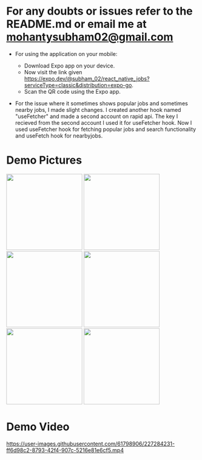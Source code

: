 # For any doubts or issues refer to the README.md or email me at mohantysubham02@gmail.com
- For using the application on your mobile:
   - Download Expo app on your device.
   - Now visit the link given https://expo.dev/@subham_02/react_native_jobs?serviceType=classic&distribution=expo-go.
   - Scan the QR code using the Expo app.
  
- For the issue where it sometimes shows popular jobs and sometimes nearby jobs, I made slight changes.
I created another hook named "useFetcher" and made a second account on rapid api. The key I recieved from the second account
I used it for useFetcher hook. Now I used useFetcher hook for fetching popular jobs and search functionality and useFetch hook for nearbyjobs.

# Demo Pictures

<p float="left">
<img src="https://github.com/Jatan88/JobSpot/blob/main/demopics/pic4.jpeg" width=200>
<img src="https://github.com/Jatan88/JobSpot/blob/main/demopics/pic3.jpeg" width=200>
<img src="https://github.com/Jatan88/JobSpot/blob/main/demopics/pic2.jpeg" width=200>
<img src="https://github.com/Jatan88/JobSpot/blob/main/demopics/pic1.jpeg" width=200>
<img src="https://github.com/Jatan88/JobSpot/blob/main/demopics/pic6.jpeg" width=200>
<img src="https://github.com/Jatan88/JobSpot/blob/main/demopics/pic5.jpeg" width=200>
</p>

# Demo Video


https://user-images.githubusercontent.com/61798906/227284231-ff6d98c2-8793-42f4-907c-5216e81e6cf5.mp4

